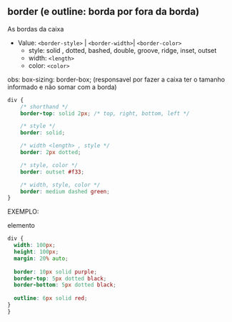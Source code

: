 ## border (e outline: borda por fora da borda)

As bordas da caixa

- Value: `<border-style>` | `<border-width>`| `<border-color>`
    - style: solid , dotted, bashed, double, groove, ridge, inset, outset
    - width: `<length>`
    - color: `<color>`

obs: box-sizing: border-box; 
(responsavel por fazer a caixa ter o tamanho informado e não somar com a borda)

```css
div {
    /* shorthand */
    border-top: solid 2px; /* top, right, bottom, left */

    /* style */
    border: solid;

    /* width <length> , style */
    border: 2px dotted;

    /* style, color */
    border: outset #f33;

    /* width, style, color */
    border: medium dashed green;
}
```

EXEMPLO:

<div> elemento </div>

```css
div {
  width: 100px;
  height: 100px;
  margin: 20% auto;
  
  border: 10px solid purple;
  border-top: 5px dotted black;
  border-bottom: 5px dotted black;
  
  outline: 6px solid red;
}
}
```
